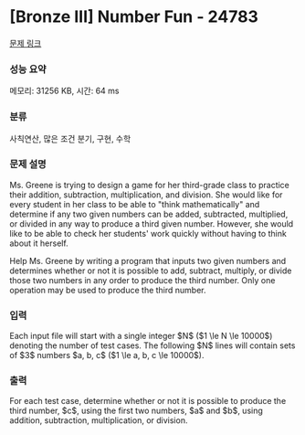 # [Bronze III] Number Fun - 24783 

[문제 링크](https://www.acmicpc.net/problem/24783) 

### 성능 요약

메모리: 31256 KB, 시간: 64 ms

### 분류

사칙연산, 많은 조건 분기, 구현, 수학

### 문제 설명

<p>Ms. Greene is trying to design a game for her third-grade class to practice their addition, subtraction, multiplication, and division. She would like for every student in her class to be able to "think mathematically" and determine if any two given numbers can be added, subtracted, multiplied, or divided in any way to produce a third given number.  However, she would like to be able to check her students' work quickly without having to think about it herself.</p>

<p>Help Ms. Greene by writing a program that inputs two given numbers and determines whether or not it is possible to add, subtract, multiply, or divide those two numbers in any order to produce the third number. Only one operation may be used to produce the third number.</p>

### 입력 

 <p>Each input file will start with a single integer $N$ ($1 \le N \le 10000$) denoting the number of test cases. The following $N$ lines will contain sets of $3$ numbers $a, b, c$ ($1 \le a, b, c \le 10000$).</p>

### 출력 

 <p>For each test case, determine whether or not it is possible to produce the third number, $c$, using the first two numbers, $a$ and $b$, using addition, subtraction, multiplication, or division.</p>

